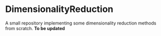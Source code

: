 # DimensionalityReduction
A small repository implementing some dimensionality reduction methods from scratch.
**To be updated**
